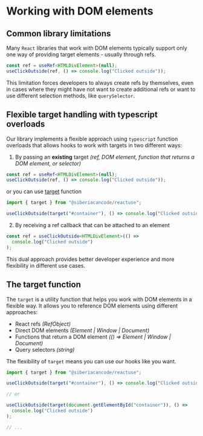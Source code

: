 # Working with DOM elements

## Common library limitations

Many `React` libraries that work with DOM elements typically support only one way of providing target elements - usually through refs.

```typescript
const ref = useRef<HTMLDivElement>(null);
useClickOutside(ref, () => console.log("Clicked outside"));
```

This limitation forces developers to always create refs by themselves, even in cases where they might have not want to create additional refs or want to use different selection methods, like `querySelector`.

## Flexible target handling with typescript overloads

Our library implements a flexible approach using `typescript` function overloads that allows hooks to work with targets in two different ways:

1. By passing an **existing** target _(ref, DOM element, function that returns a DOM element, or selector)_

```typescript
const ref = useRef<HTMLDivElement>(null);
useClickOutside(ref, () => console.log("Clicked outside"));
```

or you can use [target](#the-target-function) function

```typescript
import { target } from "@siberiacancode/reactuse";

useClickOutside(target("#container"), () => console.log("Clicked outside"));
```

2. By receiving a ref callback that can be attached to an element

```typescript
const ref = useClickOutside<HTMLDivElement>(() =>
  console.log("Clicked outside")
);
```

This dual approach provides better developer experience and more flexibility in different use cases.

## The target function

The `target` is a utility function that helps you work with DOM elements in a flexible way. It allows you to reference DOM elements using different approaches:

- React refs _(RefObject)_
- Direct DOM elements _(Element | Window | Document)_
- Functions that return a DOM element _(() => Element | Window | Document)_
- Query selectors _(string)_

The flexibility of `target` means you can use our hooks like you want.

```typescript
import { target } from "@siberiacancode/reactuse";

useClickOutside(target("#container"), () => console.log("Clicked outside"));

// or

useClickOutside(target(document.getElementById("container")), () =>
  console.log("Clicked outside")
);

// ...
```
